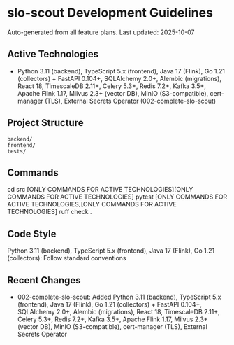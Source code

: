 # slo-scout Development Guidelines

Auto-generated from all feature plans. Last updated: 2025-10-07

## Active Technologies
- Python 3.11 (backend), TypeScript 5.x (frontend), Java 17 (Flink), Go 1.21 (collectors) + FastAPI 0.104+, SQLAlchemy 2.0+, Alembic (migrations), React 18, TimescaleDB 2.11+, Celery 5.3+, Redis 7.2+, Kafka 3.5+, Apache Flink 1.17, Milvus 2.3+ (vector DB), MinIO (S3-compatible), cert-manager (TLS), External Secrets Operator (002-complete-slo-scout)

## Project Structure
```
backend/
frontend/
tests/
```

## Commands
cd src [ONLY COMMANDS FOR ACTIVE TECHNOLOGIES][ONLY COMMANDS FOR ACTIVE TECHNOLOGIES] pytest [ONLY COMMANDS FOR ACTIVE TECHNOLOGIES][ONLY COMMANDS FOR ACTIVE TECHNOLOGIES] ruff check .

## Code Style
Python 3.11 (backend), TypeScript 5.x (frontend), Java 17 (Flink), Go 1.21 (collectors): Follow standard conventions

## Recent Changes
- 002-complete-slo-scout: Added Python 3.11 (backend), TypeScript 5.x (frontend), Java 17 (Flink), Go 1.21 (collectors) + FastAPI 0.104+, SQLAlchemy 2.0+, Alembic (migrations), React 18, TimescaleDB 2.11+, Celery 5.3+, Redis 7.2+, Kafka 3.5+, Apache Flink 1.17, Milvus 2.3+ (vector DB), MinIO (S3-compatible), cert-manager (TLS), External Secrets Operator

<!-- MANUAL ADDITIONS START -->
<!-- MANUAL ADDITIONS END -->
